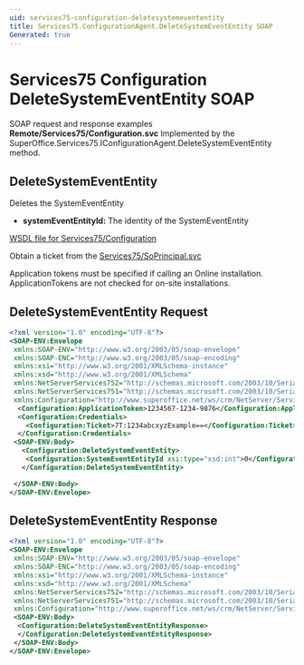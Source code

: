 ```yaml
---
uid: services75-configuration-deletesystemevententity
title: Services75.ConfigurationAgent.DeleteSystemEventEntity SOAP
Generated: true
---
```


# Services75 Configuration DeleteSystemEventEntity SOAP

SOAP request and response examples **Remote/Services75/Configuration.svc**
Implemented by the <see cref="M:SuperOffice.Services75.IConfigurationAgent.DeleteSystemEventEntity">SuperOffice.Services75.IConfigurationAgent.DeleteSystemEventEntity</see> method.

## DeleteSystemEventEntity

Deletes the SystemEventEntity

* **systemEventEntityId:** The identity of the SystemEventEntity



[WSDL file for Services75/Configuration](../Services75-Configuration.md)

Obtain a ticket from the [Services75/SoPrincipal.svc](../SoPrincipal/SoPrincipal.md)

Application tokens must be specified if calling an Online installation. ApplicationTokens are not checked for on-site installations.

## DeleteSystemEventEntity Request

```xml
<?xml version="1.0" encoding="UTF-8"?>
<SOAP-ENV:Envelope
 xmlns:SOAP-ENV="http://www.w3.org/2003/05/soap-envelope"
 xmlns:SOAP-ENC="http://www.w3.org/2003/05/soap-encoding"
 xmlns:xsi="http://www.w3.org/2001/XMLSchema-instance"
 xmlns:xsd="http://www.w3.org/2001/XMLSchema"
 xmlns:NetServerServices752="http://schemas.microsoft.com/2003/10/Serialization/Arrays"
 xmlns:NetServerServices751="http://schemas.microsoft.com/2003/10/Serialization/"
 xmlns:Configuration="http://www.superoffice.net/ws/crm/NetServer/Services75">
  <Configuration:ApplicationToken>1234567-1234-9876</Configuration:ApplicationToken>
  <Configuration:Credentials>
    <Configuration:Ticket>7T:1234abcxyzExample==</Configuration:Ticket>
  </Configuration:Credentials>
 <SOAP-ENV:Body>
   <Configuration:DeleteSystemEventEntity>
    <Configuration:SystemEventEntityId xsi:type="xsd:int">0</Configuration:SystemEventEntityId>
   </Configuration:DeleteSystemEventEntity>

 </SOAP-ENV:Body>
</SOAP-ENV:Envelope>

```


## DeleteSystemEventEntity Response

```xml
<?xml version="1.0" encoding="UTF-8"?>
<SOAP-ENV:Envelope
 xmlns:SOAP-ENV="http://www.w3.org/2003/05/soap-envelope"
 xmlns:SOAP-ENC="http://www.w3.org/2003/05/soap-encoding"
 xmlns:xsi="http://www.w3.org/2001/XMLSchema-instance"
 xmlns:xsd="http://www.w3.org/2001/XMLSchema"
 xmlns:NetServerServices752="http://schemas.microsoft.com/2003/10/Serialization/Arrays"
 xmlns:NetServerServices751="http://schemas.microsoft.com/2003/10/Serialization/"
 xmlns:Configuration="http://www.superoffice.net/ws/crm/NetServer/Services75">
 <SOAP-ENV:Body>
  <Configuration:DeleteSystemEventEntityResponse>
  </Configuration:DeleteSystemEventEntityResponse>
 </SOAP-ENV:Body>
</SOAP-ENV:Envelope>

```

